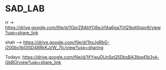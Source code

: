 # SAD_LAB

rr -> https://drive.google.com/file/d/1OprZ8AbYO8eJrfAa6ga7iVQ1kqt0ppv6/view?usp=share_link

shah --> https://drive.google.com/file/d/1hxJgRbG-j200bo1bGlSD48RkKJzW_7lc/view?usp=sharing


Todays: https://drive.google.com/file/d/1jfYwuDUnSpQ5DbsBA3lbq41b3yk-GbBO/view?usp=share_link
